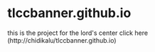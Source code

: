 # tlccbanner.github.io
this is the project for the lord's center click here (http://chidikalu/tlccbanner.github.io)

